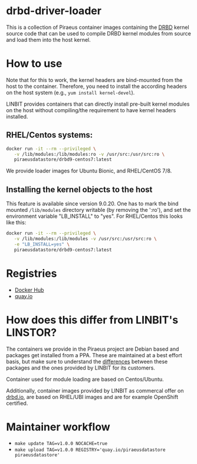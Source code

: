 # drbd-driver-loader

This is a collection of Piraeus container images containing the [DRBD](https://github.com/LINBIT/drbd-9.0)
kernel source code that can be used to compile DRBD kernel modules from source and load them into the host
kernel.

# How to use

Note that for this to work, the kernel headers are bind-mounted from the host to the container. Therefore, you
need to install the according headers on the host system (e.g., `yum install kernel-devel`).

LINBIT provides containers that can directly install pre-built kernel modules on the host without
compiling/the requirement to have kernel headers installed.

## RHEL/Centos systems:

```sh
docker run -it --rm --privileged \
   -v /lib/modules:/lib/modules:ro -v /usr/src:/usr/src:ro \
   piraeusdatastore/drbd9-centos7:latest
```
We provide loader images for Ubuntu Bionic, and RHEL/CentOS 7/8.

## Installing the kernel objects to the host

This feature is available since version 9.0.20. One has to mark the bind mounted `/lib/modules`
directory writable (by removing the ':ro'), and set the environment variable "LB_INSTALL" to "yes". For
RHEL/Centos this looks like this:

```sh
docker run -it --rm --privileged \
   -v /lib/modules:/lib/modules -v /usr/src:/usr/src:ro \
   -e "LB_INSTALL=yes" \
   piraeusdatastore/drbd9-centos7:latest
```

# Registries
- [Docker Hub](https://hub.docker.com/r/piraeusdatastore/)
- [quay.io](https://quay.io/organization/piraeusdatastore/)

# How does this differ from LINBIT's LINSTOR?
The containers we provide in the Piraeus project are Debian based and packages get installed from a
PPA. These are maintained at a best effort basis, but make sure to understand the
[differences](https://launchpad.net/~linbit/+archive/ubuntu/linbit-drbd9-stack) between these packages and the
ones provided by LINBIT for its customers.

Container used for module loading are based on Centos/Ubuntu.

Additionally, container images provided by LINBIT as commercal offer on [drbd.io](http://drbd.io), are based
on RHEL/UBI images and are for example OpenShift certified.

# Maintainer workflow
- `make update TAG=v1.0.0 NOCACHE=true`
- `make upload TAG=v1.0.0 REGISTRY='quay.io/piraeusdatastore piraeusdatastore'`

